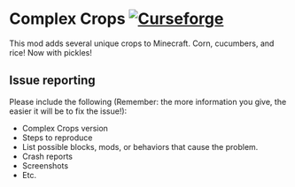 # Complex Crops [![Curseforge](https://cf.way2muchnoise.eu/full_222753_downloads.svg)](https://www.curseforge.com/minecraft/mc-mods/complex-crops)

This mod adds several unique crops to Minecraft. Corn, cucumbers, and rice! Now with pickles!

## Issue reporting
Please include the following (Remember: the more information you give, the easier it will be to fix the issue!):

* Complex Crops version
* Steps to reproduce
* List possible blocks, mods, or behaviors that cause the problem.
* Crash reports
* Screenshots
* Etc.
